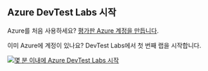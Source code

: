 ## <a name="get-started-with-azure-devtest-labs"></a>Azure DevTest Labs 시작
Azure를 처음 사용하세요? [평가판 Azure 계정을 만듭니다](https://azure.microsoft.com/free).

이미 Azure에 계정이 있나요? DevTest Labs에서 첫 번째 랩을 시작합니다.

[![몇 분 이내에 Azure DevTest Labs 시작](./media/devtest-lab-try-it-out/get-started.png)](http://go.microsoft.com/fwlink/?LinkID=627034&clcid=0x409)


